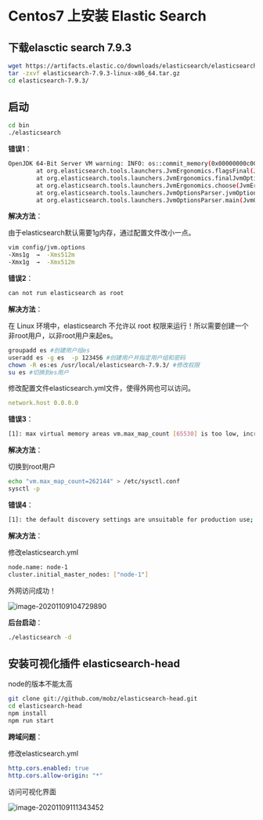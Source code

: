 # Centos7 上安装 Elastic Search

## 下载elasctic search 7.9.3

```bash
wget https://artifacts.elastic.co/downloads/elasticsearch/elasticsearch-7.9.3-linux-x86_64.tar.gz
tar -zxvf elasticsearch-7.9.3-linux-x86_64.tar.gz
cd elasticsearch-7.9.3/
```



## 启动

```bash
cd bin
./elasticsearch
```

**错误1**：

```bash
OpenJDK 64-Bit Server VM warning: INFO: os::commit_memory(0x00000000c0000000, 1073741824, 0) failed; error='Not enough space' (errno=12)
        at org.elasticsearch.tools.launchers.JvmErgonomics.flagsFinal(JvmErgonomics.java:126)
        at org.elasticsearch.tools.launchers.JvmErgonomics.finalJvmOptions(JvmErgonomics.java:88)
        at org.elasticsearch.tools.launchers.JvmErgonomics.choose(JvmErgonomics.java:59)
        at org.elasticsearch.tools.launchers.JvmOptionsParser.jvmOptions(JvmOptionsParser.java:137)
        at org.elasticsearch.tools.launchers.JvmOptionsParser.main(JvmOptionsParser.java:95)
```



**解决方法**：

由于elasticsearch默认需要1g内存，通过配置文件改小一点。

```bash
vim config/jvm.options  
-Xms1g  →  -Xms512m
-Xmx1g  →  -Xmx512m
```



**错误2**：

```bash
can not run elasticsearch as root
```



**解决方法**：

在 Linux 环境中，elasticsearch 不允许以 root 权限来运行！所以需要创建一个非root用户，以非root用户来起es。

```bash
groupadd es #创建用户组es
useradd es -g es  -p 123456 #创建用户并指定用户组和密码
chown -R es:es /usr/local/elasticsearch-7.9.3/ #修改权限
su es #切换到es用户
```



修改配置文件elasticsearch.yml文件，使得外网也可以访问。

```yml
network.host 0.0.0.0
```



**错误3**：

```bash
[1]: max virtual memory areas vm.max_map_count [65530] is too low, increase to at least [262144]
```



**解决方法**：

切换到root用户

```bash
echo "vm.max_map_count=262144" > /etc/sysctl.conf
sysctl -p
```



**错误4**：

```bash
[1]: the default discovery settings are unsuitable for production use; at least one of [discovery.seed_hosts, discovery.seed_providers, cluster.initial_master_nodes] must be configured
```



**解决方法**：

修改elasticsearch.yml

```bash
node.name: node-1
cluster.initial_master_nodes: ["node-1"]
```



外网访问成功！

![image-20201109104729890](http://cdn.chenjianyin.com/markdown/elastic-search-1.png)

**后台启动**：

```bash
./elasticsearch -d
```



## 安装可视化插件 elasticsearch-head

node的版本不能太高

```bash
git clone git://github.com/mobz/elasticsearch-head.git
cd elasticsearch-head
npm install
npm run start
```



**跨域问题**：

修改elasticsearch.yml

```yaml
http.cors.enabled: true
http.cors.allow-origin: "*"
```



访问可视化界面

![image-20201109111343452](http://cdn.chenjianyin.com/markdown/elasticsearch-2.png)

